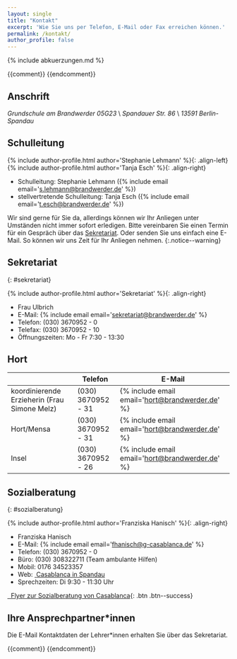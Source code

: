 ```yaml
---
layout: single
title: "Kontakt"
excerpt: 'Wie Sie uns per Telefon, E-Mail oder Fax erreichen können.'
permalink: /kontakt/
author_profile: false
---
```


{% include abkuerzungen.md %}

{{comment}}<!--
{% include figure image_path="/assets/images/Kollegiumsfoto_small.jpg" caption="<small>Unser Kollegium, Schuljahr 2016/17</small>" %}
-->
{{endcomment}}

## Anschrift

*Grundschule am Brandwerder 05G23* \\
*Spandauer Str. 86* \\
*13591 Berlin-Spandau*

## Schulleitung

{% include author-profile.html author='Stephanie Lehmann' %}{: .align-left}
{% include author-profile.html author='Tanja Esch' %}{: .align-right}

<div style="clear:both;"></div>

* Schulleitung: Stephanie Lehmann ({% include email email='s.lehmann@brandwerder.de' %})
* stellvertretende Schulleitung: Tanja Esch ({% include email email='t.esch@brandwerder.de' %})

Wir sind gerne für Sie da, allerdings können wir Ihr Anliegen unter Umständen
nicht immer sofort erledigen. Bitte vereinbaren Sie einen Termin für ein
Gespräch über das [Sekretariat](/kontakt/#sekretariat). Oder senden Sie uns
einfach eine E-Mail. So können wir uns Zeit für Ihr Anliegen nehmen.
{:.notice--warning}

## Sekretariat
{: #sekretariat}

{% include author-profile.html author='Sekretariat' %}{: .align-right}

* Frau Ulbrich
* E-Mail: {% include email email='sekretariat@brandwerder.de' %}
* Telefon: (030) 3670952 - 0
* Telefax: (030) 3670952 - 10
* Öffnungszeiten: Mo - Fr 7:30 - 13:30

## Hort

|   | Telefon | E-Mail |
|---|---|---|
|<span id='koordinierende_erzieherin'>koordinierende Erzieherin</span> (Frau Simone Melz)| (030) 3670952 - 31 | {% include email email='hort@brandwerder.de' %} |
| Hort/Mensa | (030) 3670952 - 31 | {% include email email='hort@brandwerder.de' %} |
| Insel | (030) 3670952 - 26 | {% include email email='hort@brandwerder.de' %} |

## Sozialberatung
{: #sozialberatung}

{% include author-profile.html author='Franziska Hanisch' %}{: .align-right}

* Franziska Hanisch
* E-Mail: {% include email email='fhanisch@g-casablanca.de' %}
* Telefon: (030) 3670952 - 0
* Büro: (030) 308322711 (Team ambulante Hilfen)
* Mobil: 0176 34523357
* Web: [<i class="fa fa-external-link">&nbsp;</i>Casablanca in Spandau](https://www.g-casablanca.de/taetigkeitsfelder/jugendhilfe-und-schule/sozial-und-elternberatung-an-schulen)
* Sprechzeiten: Di 9:30 - 11:30 Uhr

[<i class="fa fa-download">&nbsp;&nbsp;</i>Flyer zur Sozialberatung von Casablanca](/assets/files/Sozialberatung_Casablanca_Flyer.pdf){: .btn .btn--success}

## Ihre Ansprechpartner*innen

Die E-Mail Kontaktdaten der Lehrer*innen erhalten Sie über das Sekretariat.

{{comment}}<!--
|   | E-Mail |
|---|---|
| Frau | {% include email email='hort@brandwerder.de' %} |
| Frau | {% include email email='hort@brandwerder.de' %} |
| Frau | {% include email email='hort@brandwerder.de' %} |
| Frau | {% include email email='hort@brandwerder.de' %} |
| Frau | {% include email email='hort@brandwerder.de' %} |
| Frau | {% include email email='hort@brandwerder.de' %} |
| Frau | {% include email email='hort@brandwerder.de' %} |
| Frau | {% include email email='hort@brandwerder.de' %} |
| Frau | {% include email email='hort@brandwerder.de' %} |
| Frau | {% include email email='hort@brandwerder.de' %} |
-->
{{endcomment}}
